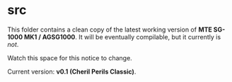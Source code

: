 # src

This folder contains a clean copy of the latest working version of **MTE SG-1000 MK1 / AGSG1000**. It will be eventually compilable, but it currently is *not*.

Watch this space for this notice to change.

Current version: **v0.1 (Cheril Perils Classic)**.
